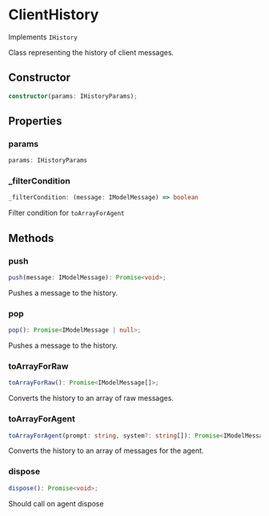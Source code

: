 # ClientHistory

Implements `IHistory`

Class representing the history of client messages.

## Constructor

```ts
constructor(params: IHistoryParams);
```

## Properties

### params

```ts
params: IHistoryParams
```

### _filterCondition

```ts
_filterCondition: (message: IModelMessage) => boolean
```

Filter condition for `toArrayForAgent`

## Methods

### push

```ts
push(message: IModelMessage): Promise<void>;
```

Pushes a message to the history.

### pop

```ts
pop(): Promise<IModelMessage | null>;
```

Pushes a message to the history.

### toArrayForRaw

```ts
toArrayForRaw(): Promise<IModelMessage[]>;
```

Converts the history to an array of raw messages.

### toArrayForAgent

```ts
toArrayForAgent(prompt: string, system?: string[]): Promise<IModelMessage[]>;
```

Converts the history to an array of messages for the agent.

### dispose

```ts
dispose(): Promise<void>;
```

Should call on agent dispose
